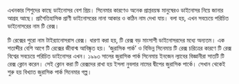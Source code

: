 এখনকার শিশুদের কাছে ডাইনোসর বেশ প্রিয়। সিনেমার কারণেও অনেক প্রাপ্তবয়স্ক মানুষেরও ডাইনোসর নিয়ে জানার আগ্রহ আছে। প্রাগৈতিহাসিক প্রাণী ডাইনোসরের নানা আকার ও কঠিন নাম দেখা যায়। বলা হয়, এখন সবচেয়ে পরিচিত ডাইনোসরের নাম টি রেক্স।

টি রেক্সের পুরো নাম টাইর‍্যানোসরাস রেক্স। ধারণা করা হয়, টি রেক্স বড় মাংসাশী ডাইনোসরদের মধ্যে অন্যতম। এক শতাব্দীর বেশি আগে টি রেক্সের জীবাশ্ম আবিষ্কৃত হয়। ‘জুরাসিক পার্ক’ ও বিভিন্ন সিনেমায় টি রেক্স চরিত্রের কারণে টি রেক্স বিশ্বের সবচেয়ে পরিচিত ডাইনোসর এখন। ১৯৯৩ সালের জুরাসিক পার্ক সিনেমায় ইনজেন ল্যাবের বিজ্ঞানীরা সাতটি টি রেক্স ক্লোন করেন। সেই ক্লোন করা টি রেক্সদের রাখা হয় ইসলা নুবলার নামের দ্বীপের জুরাসিক পার্কে। সেখান থেকেই শুরু হয় বিখ্যাত জুরাসিক পার্ক সিনেমার গল্প।
